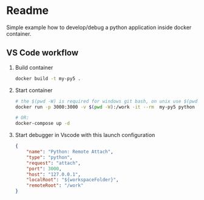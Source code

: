 # Readme

Simple example how to develop/debug a python application inside docker container.

## VS Code workflow

1. Build container

    ```bash
    docker build -t my-py5 .
    ```

1. Start container

    ```bash
    # the $(pwd -W) is required for windows git bash, on unix use $(pwd)
    docker run -p 3000:3000 -v $(pwd -W):/work -it --rm  my-py5 python src/debug-main.py

    # OR:
    docker-compose up -d
    ```

1. Start debugger in Vscode with this launch configuration

    ```json
    {
        "name": "Python: Remote Attach",
        "type": "python",
        "request": "attach",
        "port": 3000,
        "host": "127.0.0.1",
        "localRoot": "${workspaceFolder}",
        "remoteRoot": "/work"
    }
    ```
